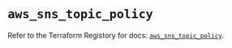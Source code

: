 # `aws_sns_topic_policy`

Refer to the Terraform Registory for docs: [`aws_sns_topic_policy`](https://registry.terraform.io/providers/hashicorp/aws/3.76.1/docs/resources/sns_topic_policy).
